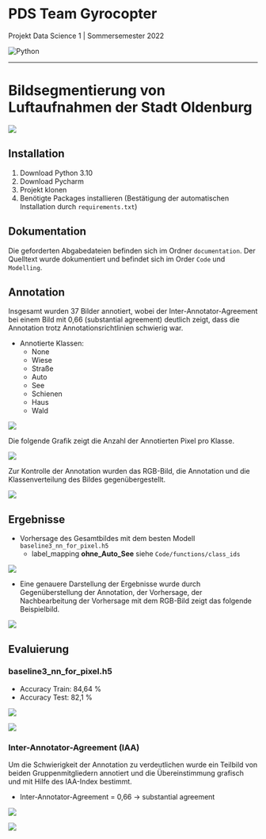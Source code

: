 # PDS Team Gyrocopter

Projekt Data Science 1 | Sommersemester 2022

![Python](https://img.shields.io/badge/Python-3.10-blue.svg)

------

# Bildsegmentierung von Luftaufnahmen der Stadt Oldenburg

![](data/Oldenburg.png)

## Installation

1. Download Python 3.10
2. Download Pycharm
3. Projekt klonen
4. Benötigte Packages installieren (Bestätigung der automatischen Installation durch `requirements.txt`)

## Dokumentation

Die geforderten Abgabedateien befinden sich im Ordner `documentation`.
Der Quelltext wurde dokumentiert und befindet sich im Order `Code` und `Modelling`.

## Annotation

Insgesamt wurden 37 Bilder annotiert, wobei der Inter-Annotator-Agreement bei einem Bild mit 0,66 (substantial agreement) deutlich zeigt,
dass die Annotation trotz Annotationsrichtlinien schwierig war.

- Annotierte Klassen:
  - None
  - Wiese
  - Straße
  - Auto
  - See
  - Schienen
  - Haus
  - Wald

![](data/annotated_picture/big_picture_annotations.png)

Die folgende Grafik zeigt die Anzahl der Annotierten Pixel pro Klasse.

![](data/annotated_picture/Anzahl_Pixel_pro_Klasse.png)

Zur Kontrolle der Annotation wurden das RGB-Bild, die Annotation und die Klassenverteilung des Bildes gegenübergestellt.

![](data/annotated_picture/Teilbild_Oldenburg_00000000_00000000_0_0_.png)

## Ergebnisse

- Vorhersage des Gesamtbildes mit dem besten Modell `baseline3_nn_for_pixel.h5`
  - label_mapping **ohne_Auto_See** siehe `Code/functions/class_ids`

![](data/pred_pictures/big_picture_prediction_baseline3_nn_for_pixel.png)

- Eine genauere Darstellung der Ergebnisse wurde durch Gegenüberstellung der Annotation, der Vorhersage, der Nachbearbeitung der Vorhersage mit dem RGB-Bild zeigt das folgende Beispielbild.

![](data/pred_pictures/Teilbild_Oldenburg_00000000_00000000_0_0_.png)

## Evaluierung

### baseline3_nn_for_pixel.h5

- Accuracy Train: 84,64 %
- Accuracy Test: 82,1 %

![](data/pred_pictures/cm_train_baseline3_nn_for_pixel.png)

![](data/pred_pictures/cm_test_baseline3_nn_for_pixel.png)

### Inter-Annotator-Agreement (IAA)

Um die Schwierigkeit der Annotation zu verdeutlichen wurde ein Teilbild von beiden Gruppenmitgliedern annotiert und 
die Übereinstimmung grafisch und mit Hilfe des IAA-Index bestimmt.

- Inter-Annotator-Agreement = 0,66 -> substantial agreement

![](data/inter_annotator_agreement/Vertauschungsmatrix_Annotation.png)

![](data/inter_annotator_agreement/Vergleich_Annotation.png)